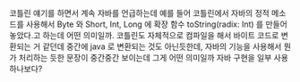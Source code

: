 코틀린 얘기를 하면서 계속 자바를 언급하는데 
예를 들어 코틀린에서 자바의 정적 메소드를 사용해서 Byte 와 Short, Int, Long 에 확장 함수 toString(radix: Int) 를 만들어 놓았다.고 하는데
어떤 의미일까.
코틀린도 자체적으로 컴파일을 해서 바이트 코드로 변환되는 거 같던데
중간에 java 로 변환되는 것도 아닌듯한데, 자바의 기능을 사용해서 뭔가 처리하는 듯한 문장이 중간중간 보이는데 그게 어떤 의미일까
자바 구현을 일부 사용하나보다?

<!--stackedit_data:
eyJoaXN0b3J5IjpbLTEzMzkwNzU1MjhdfQ==
-->